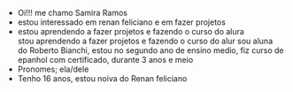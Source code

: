 -  Oi!!! me chamo Samira Ramos  
-  estou interessado em renan feliciano e em fazer projetos 
-  estou aprendendo a fazer projetos e fazendo o curso do alura  
   stou aprendendo a fazer projetos e fazendo o curso do alur sou aluna do Roberto Bianchi, estou no segundo ano de ensino medio, fiz curso de epanhol com certificado, durante 3 anos e meio  
-  Pronomes; ela/dele 
-  Tenho 16 anos,  estou noiva do Renan feliciano

<!---
Samirabianchi/Samirabianchi is a ✨ special ✨ repository because its `README.md` (this file) appears on your GitHub profile.
You can click the Preview link to take a look at your changes.
--->
